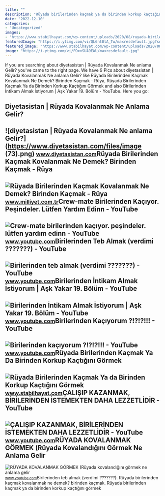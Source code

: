 ```yaml
---
title: ""
description: "Rüyada birilerinden kaçmak ya da birinden korkup kaçtığını görmek"
date: "2022-12-10"
categories:
- "Uncategorized"
images:
- "https://www.stabilhayat.com/wp-content/uploads/2020/08/ruyada-birilerinden-kacmak-birinden-korkup-kacmak.png"
featuredImage: "https://i.ytimg.com/vi/QL6nt0lA_Tw/maxresdefault.jpg?sqp=-oaymwEmCIAKENAF8quKqQMa8AEB-AH-CYAC0AWKAgwIABABGGUgZShlMA8=&amp;rs=AOn4CLACsO-ST7Yg7wNLB0Dwz2Mk6vwdrw"
featured_image: "https://www.stabilhayat.com/wp-content/uploads/2020/08/ruyada-birilerinden-kacmak-birinden-korkup-kacmak.png"
image: "https://i.ytimg.com/vi/PDxvSUA9EWU/maxresdefault.jpg"
---
```


If you are searching about diyetasistan | Rüyada Kovalanmak Ne anlama Gelir? you've came to the right page. We have 9 Pics about diyetasistan | Rüyada Kovalanmak Ne anlama Gelir? like Rüyada Birilerinden Kaçmak Kovalanmak Ne Demek? Birinden Kaçmak - Rüya, Rüyada Birilerinden Kaçmak Ya da Birinden Korkup Kaçtığını Görmek and also Birilerinden İntikam Almak İstiyorum | Aşk Yakar 19. Bölüm - YouTube. Here you go:

Diyetasistan | Rüyada Kovalanmak Ne Anlama Gelir?
-------------------------------------------------

 ![diyetasistan | Rüyada Kovalanmak Ne anlama Gelir?](https://www.diyetasistan.com/files/image (73).png) <small>www.diyetasistan.com</small>Rüyada Birilerinden Kaçmak Kovalanmak Ne Demek? Birinden Kaçmak - Rüya
----------------------------------------------------------------------

 ![Rüyada Birilerinden Kaçmak Kovalanmak Ne Demek? Birinden Kaçmak - Rüya](https://i2.milimaj.com/i/milliyet/75/0x0/60a9c8e6554282057cb15ff6.jpg) <small>www.milliyet.com.tr</small>Crew-mate Birilerinden Kaçıyor. Peşindeler. Lütfen Yardım Edinn - YouTube
-------------------------------------------------------------------------

 ![Crew-mate birilerinden kaçıyor. peşindeler. lütfen yardım edinn - YouTube](https://i.ytimg.com/vi/HhFN_oPSiVE/maxresdefault.jpg) <small>www.youtube.com</small>Birilerinden Teb Almak (verdimi ???????) - YouTube
--------------------------------------------------

 ![Birilerinden teb almak (verdimi ???????) - YouTube](https://i.ytimg.com/vi/PDxvSUA9EWU/maxresdefault.jpg) <small>www.youtube.com</small>Birilerinden İntikam Almak İstiyorum | Aşk Yakar 19. Bölüm - YouTube
--------------------------------------------------------------------

 ![Birilerinden İntikam Almak İstiyorum | Aşk Yakar 19. Bölüm - YouTube](https://i.ytimg.com/vi/jxfk1NvZRG4/maxresdefault.jpg) <small>www.youtube.com</small>Birilerinden Kaçıyorum ?!?!?!!! - YouTube
-----------------------------------------

 ![Birilerinden kaçıyorum ?!?!?!!! - YouTube](https://i.ytimg.com/vi/vYNNlaSwLO8/maxresdefault.jpg?sqp=-oaymwEmCIAKENAF8quKqQMa8AEB-AHOBYACgAqKAgwIABABGGUgWChOMA8=&rs=AOn4CLCdkJjCsH4jpHXa3yN6RgVuG1GA9w) <small>www.youtube.com</small>Rüyada Birilerinden Kaçmak Ya Da Birinden Korkup Kaçtığını Görmek
-----------------------------------------------------------------

 ![Rüyada Birilerinden Kaçmak Ya da Birinden Korkup Kaçtığını Görmek](https://www.stabilhayat.com/wp-content/uploads/2020/08/ruyada-birilerinden-kacmak-birinden-korkup-kacmak.png) <small>www.stabilhayat.com</small>ÇALIŞIP KAZANMAK, BİRİLERİNDEN İSTEMEKTEN DAHA LEZZETLİDİR - YouTube
--------------------------------------------------------------------

 ![ÇALIŞIP KAZANMAK, BİRİLERİNDEN İSTEMEKTEN DAHA LEZZETLİDİR - YouTube](https://i.ytimg.com/vi/QL6nt0lA_Tw/maxresdefault.jpg?sqp=-oaymwEmCIAKENAF8quKqQMa8AEB-AH-CYAC0AWKAgwIABABGGUgZShlMA8=&rs=AOn4CLACsO-ST7Yg7wNLB0Dwz2Mk6vwdrw) <small>www.youtube.com</small>RÜYADA KOVALANMAK GÖRMEK (Rüyada Kovalandığını Görmek Ne Anlama Gelir
---------------------------------------------------------------------

 ![RÜYADA KOVALANMAK GÖRMEK (Rüyada kovalandığını görmek ne anlama gelir](https://i.ytimg.com/vi/rxD-LfWrikw/maxresdefault.jpg) <small>www.youtube.com</small>Birilerinden teb almak (verdimi ???????). Rüyada birilerinden kaçmak kovalanmak ne demek? birinden kaçmak. Rüyada birilerinden kaçmak ya da birinden korkup kaçtığını görmek
